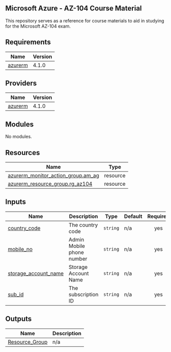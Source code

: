 ## Microsoft Azure - AZ-104 Course Material

This repository serves as a reference for course materials to aid in studying for the Microsoft AZ-104 exam.

<!-- BEGIN_TF_DOCS -->
## Requirements

| Name | Version |
|------|---------|
| <a name="requirement_azurerm"></a> [azurerm](#requirement\_azurerm) | 4.1.0 |

## Providers

| Name | Version |
|------|---------|
| <a name="provider_azurerm"></a> [azurerm](#provider\_azurerm) | 4.1.0 |

## Modules

No modules.

## Resources

| Name | Type |
|------|------|
| [azurerm_monitor_action_group.am_ag](https://registry.terraform.io/providers/hashicorp/azurerm/4.1.0/docs/resources/monitor_action_group) | resource |
| [azurerm_resource_group.rg_az104](https://registry.terraform.io/providers/hashicorp/azurerm/4.1.0/docs/resources/resource_group) | resource |

## Inputs

| Name | Description | Type | Default | Required |
|------|-------------|------|---------|:--------:|
| <a name="input_country_code"></a> [country\_code](#input\_country\_code) | The country code | `string` | n/a | yes |
| <a name="input_mobile_no"></a> [mobile\_no](#input\_mobile\_no) | Admin Mobile phone number | `string` | n/a | yes |
| <a name="input_storage_account_name"></a> [storage\_account\_name](#input\_storage\_account\_name) | Storage Account Name | `string` | n/a | yes |
| <a name="input_sub_id"></a> [sub\_id](#input\_sub\_id) | The subscription ID | `string` | n/a | yes |

## Outputs

| Name | Description |
|------|-------------|
| <a name="output_Resource_Group"></a> [Resource\_Group](#output\_Resource\_Group) | n/a |
<!-- END_TF_DOCS -->